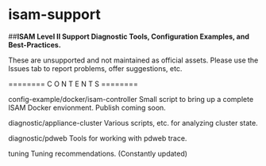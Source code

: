 # isam-support
##**ISAM Level II Support Diagnostic Tools, Configuration Examples, and Best-Practices.**

These are unsupported and not maintained as official assets.
Please use the Issues tab to report problems, offer suggestions, etc.


======== C O N T E N T S ========


config-example/docker/isam-controller
     Small script to bring up a complete ISAM Docker envionment.  Publish coming soon.
     
     
diagnostic/appliance-cluster
     Various scripts, etc. for analyzing cluster state.
     
     
diagnostic/pdweb
     Tools for working with pdweb trace.


tuning
     Tuning recommendations. (Constantly updated)
    


